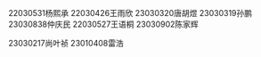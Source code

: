 22030531杨熙承
22030426王雨欣
23030320唐胡煜
23030319孙鹏
23030838仲庆民
22030527王语桐
23030902陈家辉

23030217尚叶祯
23010408雷浩
